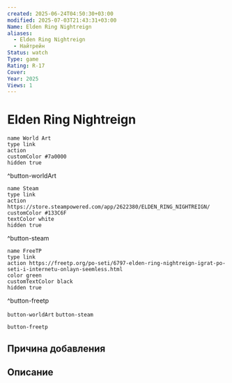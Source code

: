 ```yaml
---
created: 2025-06-24T04:50:30+03:00
modified: 2025-07-03T21:43:31+03:00
Name: Elden Ring Nightreign
aliases:
  - Elden Ring Nightreign
  - Найтрейн
Status: watch
Type: game
Rating: R-17
Cover: 
Year: 2025
Views: 1
---
```


# Elden Ring Nightreign




```button
name World Art
type link
action 
customColor #7a0000
hidden true
```
^button-worldArt

```button
name Steam
type link
action https://store.steampowered.com/app/2622380/ELDEN_RING_NIGHTREIGN/
customColor #133C6F
textColor white
hidden true
```
^button-steam

```button
name FreeTP
type link
action https://freetp.org/po-seti/6797-elden-ring-nightreign-igrat-po-seti-i-internetu-onlayn-seemless.html
color green
customTextColor black
hidden true
```
^button-freetp



`button-worldArt` `button-steam`

`button-freetp`

## Причина добавления




## Описание



